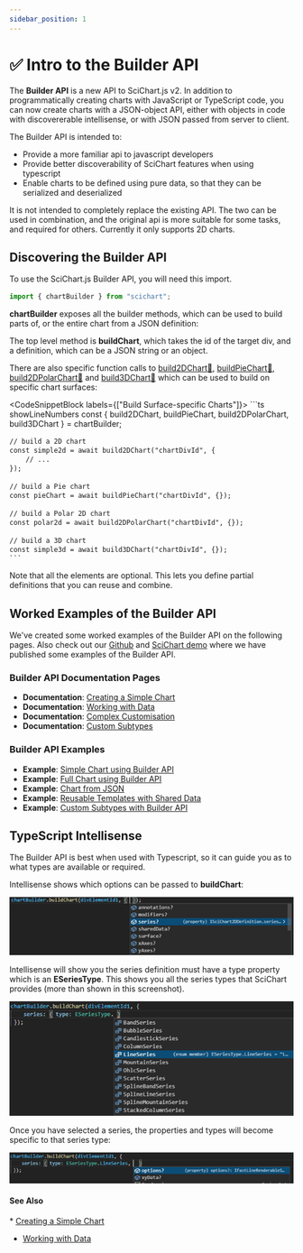 ```yaml
---
sidebar_position: 1
---
```


# ✅ Intro to the Builder API

The **Builder API** is a new API to SciChart.js v2. In addition to programmatically creating charts with JavaScript or TypeScript code, you can now create charts with a JSON-object API, either with objects in code with discovererable intellisense, or with JSON passed from server to client.

The Builder API is intended to:

*   Provide a more familiar api to javascript developers
*   Provide better discoverability of SciChart features when using typescript
*   Enable charts to be defined using pure data, so that they can be serialized and deserialized

It is not intended to completely replace the existing API. The two can be used in combination, and the original api is more suitable for some tasks, and required for others. Currently it only supports 2D charts.

## Discovering the Builder API

To use the SciChart.js Builder API, you will need this import.

```ts
import { chartBuilder } from "scichart";
```

**chartBuilder** exposes all the builder methods, which can be used to build parts of, or the entire chart from a JSON definition:

The top level method is **buildChart**, which takes the id of the target div, and a definition, which can be a JSON string or an object.

There are also specific function calls to [build2DChart:blue_book:](https://www.scichart.com/documentation/js/current/typedoc/functions/build2dchart.html), [buildPieChart:blue_book:](https://www.scichart.com/documentation/js/current/typedoc/functions/buildpiechart.html), [build2DPolarChart:blue_book:](https://www.scichart.com/documentation/js/current/typedoc/functions/build2dpolarchart.html) and [build3DChart:blue_book:](https://www.scichart.com/documentation/js/current/typedoc/functions/build3dchart.html) which can be used to build on specific chart surfaces:

<CodeSnippetBlock labels={["Build Surface-specific Charts"]}>
    ```ts showLineNumbers
    const { build2DChart, buildPieChart, build2DPolarChart, build3DChart } = chartBuilder;

    // build a 2D chart
    const simple2d = await build2DChart("chartDivId", {
        // ...
    });

    // build a Pie chart
    const pieChart = await buildPieChart("chartDivId", {});

    // build a Polar 2D chart
    const polar2d = await build2DPolarChart("chartDivId", {});

    // build a 3D chart
    const simple3d = await build3DChart("chartDivId", {});
    ```
</CodeSnippetBlock>


Note that all the elements are optional. This lets you define partial definitions that you can reuse and combine.
## Worked Examples of the Builder API

We've created some worked examples of the Builder API on the following pages. Also check out our [Github](https://www.github.com/abtsoftware/scichart.js.examples) and [SciChart demo](https://demo.scichart.com) where we have published some examples of the Builder API.

### Builder API Documentation Pages

*   **Documentation**: [Creating a Simple Chart](/docs/2d-charts/builder-api/simple-chart)
*   **Documentation**: [Working with Data](/docs/2d-charts/builder-api/working-with-data)
*   **Documentation**: [Complex Customisation](/docs/2d-charts/builder-api/complex-options)
*   **Documentation**: [Custom Subtypes](/docs/2d-charts/builder-api/custom-subtypes)

### Builder API Examples

*   **Example**: [Simple Chart using Builder API](https://demo.scichart.com/javascript-builder-simple)
*   **Example**: [Full Chart using Builder API](https://demo.scichart.com/javascript-builder-full)
*   **Example**: [Chart from JSON](https://demo.scichart.com/javascript-chart-from-json)
*   **Example**: [Reusable Templates with Shared Data](https://demo.scichart.com/javascript-shared-data)
*   **Example**: [Custom Subtypes with Builder API](https://demo.scichart.com/javascript-custom-types)

## TypeScript Intellisense

The Builder API is best when used with Typescript, so it can guide you as to what types are available or required.

Intellisense shows which options can be passed to **buildChart**:

![](img/1.png)

Intellisense will show you the series definition must have a type property which is an **ESeriesType**. This shows you all the series types that SciChart provides (more than shown in this screenshot).

![](img/2.png)

Once you have selected a series, the properties and types will become specific to that series type:

![](img/3.png)

#### See Also

* [Creating a Simple Chart](/docs/2d-charts/builder-api/simple-chart)
* [Working with Data](/docs/2d-charts/builder-api/working-with-data)